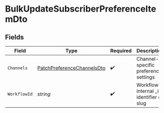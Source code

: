 # BulkUpdateSubscriberPreferenceItemDto


## Fields

| Field                                                                               | Type                                                                                | Required                                                                            | Description                                                                         |
| ----------------------------------------------------------------------------------- | ----------------------------------------------------------------------------------- | ----------------------------------------------------------------------------------- | ----------------------------------------------------------------------------------- |
| `Channels`                                                                          | [PatchPreferenceChannelsDto](../../Models/Components/PatchPreferenceChannelsDto.md) | :heavy_check_mark:                                                                  | Channel-specific preference settings                                                |
| `WorkflowId`                                                                        | *string*                                                                            | :heavy_check_mark:                                                                  | Workflow internal _id, identifier or slug                                           |